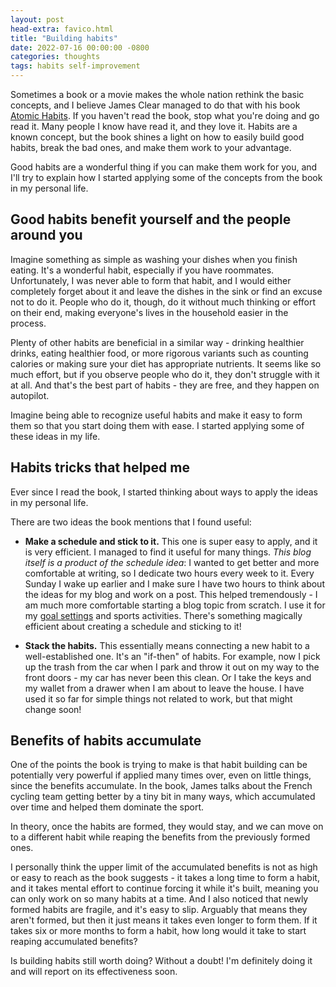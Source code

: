 ```yaml
---
layout: post
head-extra: favico.html
title: "Building habits"
date: 2022-07-16 00:00:00 -0800
categories: thoughts
tags: habits self-improvement
---
```


Sometimes a book or a movie makes the whole nation rethink the basic concepts, and I believe James Clear managed to do that with his book [Atomic Habits](https://jamesclear.com/atomic-habits). 
If you haven't read the book, stop what you're doing and go read it. Many people I know have read it, and they love it.
Habits are a known concept, but the book shines a light on how to easily build good habits, break the bad ones, and make them work to your advantage. 

Good habits are a wonderful thing if you can make them work for you, and I'll try to explain how I started applying some of the concepts from the book in my personal life.

## Good habits benefit yourself and the people around you

Imagine something as simple as washing your dishes when you finish eating. It's a wonderful habit, especially if you have roommates. Unfortunately, I was never able to form that habit, and I would either completely forget about it and leave the dishes in the sink or find an excuse not to do it. People who do it, though, do it without much thinking or effort on their end, making everyone's lives in the household easier in the process.

Plenty of other habits are beneficial in a similar way - drinking healthier drinks, eating healthier food, or more rigorous variants such as counting calories or making sure your diet has appropriate nutrients. It seems like so much effort, but if you observe people who do it, they don't struggle with it at all. And that's the best part of habits - they are free, and they happen on autopilot.

Imagine being able to recognize useful habits and make it easy to form them so that you start doing them with ease. I started applying some of these ideas in my life.

<!--
I end the sentence by saying I started applying these ideas in my personal life and then mention the same
thing in the next paragraph. Is there a better way to form a connection without sounding redundant?
 -->

## Habits tricks that helped me

Ever since I read the book, I started thinking about ways to apply the ideas in my personal life.

There are two ideas the book mentions that I found useful:
- **Make a schedule and stick to it.** This one is super easy to apply, and it is very efficient. I managed to find it useful for many things. *This blog itself is a product of the schedule idea*: I wanted to get better and more comfortable at writing, so I dedicate two hours every week to it. Every Sunday I wake up earlier and I make sure I have two hours to think about the ideas for my blog and work on a post. This helped tremendously - I am much more comfortable starting a blog topic from scratch. I use it for my [goal settings](goal-settings.html) and sports activities. There's something magically efficient about creating a schedule and sticking to it!

- **Stack the habits.** This essentially means connecting a new habit to a well-established one. It's an "if-then" of habits. For example, now I pick up the trash from the car when I park and throw it out on my way to the front doors - my car has never been this clean. Or I take the keys and my wallet from a drawer when I am about to leave the house. I have used it so far for simple things not related to work, but that might change soon!


## Benefits of habits accumulate

One of the points the book is trying to make is that habit building can be potentially very powerful if applied many times over, even on little things, since the benefits accumulate. In the book, James talks about the French cycling team getting better by a tiny bit in many ways, which accumulated over time and helped them dominate the sport.

In theory, once the habits are formed, they would stay, and we can move on to a different habit while reaping the benefits from the previously formed ones.

I personally think the upper limit of the accumulated benefits is not as high or easy to reach as the book suggests - it takes a long time to form a habit, and it takes mental effort to continue forcing it while it's built, meaning you can only work on so many habits at a time. And I also noticed that newly formed habits are fragile, and it's easy to slip. Arguably that means they aren't formed, but then it just means it takes even longer to form them. If it takes six or more months to form a habit, how long would it take to start reaping accumulated benefits? 

Is building habits still worth doing? Without a doubt! I'm definitely doing it and will report on its effectiveness soon.

